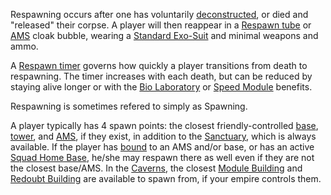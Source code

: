 Respawning occurs after one has voluntarily [deconstructed](Deconstruct.md), or
died and "released" their corpse. A player will then reappear in a
[Respawn tube](../items/Respawn_Tube.md) or
[AMS](../vehicles/Advanced_Mobile_Station.md) cloak bubble, wearing a
[Standard Exo-Suit](../armor/Standard_Exo-Suit.md) and minimal weapons and ammo.

A [Respawn timer](Respawn_timer.md) governs how quickly a player
transitions from death to respawning. The timer increases with each death, but
can be reduced by staying alive longer or with the
[Bio Laboratory](../locations/Bio_Laboratory.md) or
[Speed Module](../etc/Speed_Module.md) benefits.

Respawning is sometimes refered to simply as Spawning.

A player typically has 4 spawn points: the closest friendly-controlled
[base](../locations/Facilities.md), [tower](../locations/Towers.md), and
[AMS](../vehicles/Advanced_Mobile_Station.md), if they exist, in addition to the
[Sanctuary](../locations/Sanctuary.md), which is always available. If the player
has [bound](Matrix.md) to an AMS and/or base, or has an active
[Squad Home Base](Squad_Home_Base.md), he/she may respawn there as well even if
they are not the closest base/AMS. In the [Caverns](../locations/Caverns.md),
the closest [Module Building](../locations/Module_Building.md) and
[Redoubt Building](../locations/Redoubt_Building.md) are available to spawn
from, if your empire controls them.


